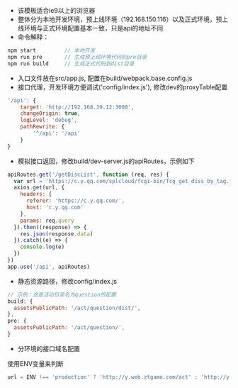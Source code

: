 *  该模板适合ie9以上的浏览器
*  整体分为本地开发环境，预上线环境（192.168.150.116）以及正式环境，预上线环境与正式环境配置基本一致，只是api的地址不同
*  命令解释：

```javascript
npm start         // 本地开发
npm run pre       // 生成预上线环境代码到pre目录
npm run build	  // 生成正式代码到dist目录
```
*  入口文件放在src/app.js, 配置在build/webpack.base.config.js
*  接口代理，开发环境方便调试('config/index.js'), 修改dev的proxyTable配置

```javascript
'/api': {
    target: 'http://192.168.39.12:3000',
    changeOrigin: true,
    logLevel: 'debug',
    pathRewrite: {
        '^/api': '/api'
    }
}
```

*  模拟接口返回，修改build/dev-server.js的apiRoutes，示例如下

```javascript
apiRoutes.get('/getDiscList', function (req, res) {
  var url = 'https://c.y.qq.com/splcloud/fcgi-bin/fcg_get_diss_by_tag.fcg'
  axios.get(url, {
    headers: {
      referer: 'https://c.y.qq.com/',
      host: 'c.y.qq.com'
    },
    params: req.query
  }).then((response) => {
    res.json(response.data)
  }).catch((e) => {
    console.log(e)
  })
})
app.use('/api', apiRoutes)
```

* 静态资源路径，修改config/index.js

```javascript
// 示例：这是活动目录名为question的配置
build: {
  assetsPublicPath: '/act/question/dist/',
},
pre: {
  assetsPublicPath: '/act/question/',
}
```

*  分环境的接口域名配置

使用ENV变量来判断

```javascript
url = ENV !== 'production' ? 'http://y.web.ztgame.com/act' : 'http://y.ztgame.com/act'
```

